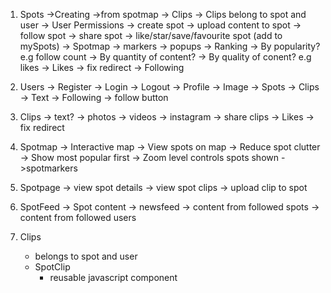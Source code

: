 1. Spots
    ->Creating
        ->from spotmap
    -> Clips
        -> Clips belong to spot and user
    -> User Permissions
        -> create spot
        -> upload content to spot
        -> follow spot
        -> share spot
        -> like/star/save/favourite spot (add to mySpots)
    -> Spotmap
        -> markers
        -> popups
    -> Ranking
        -> By popularity? e.g follow count
        -> By quantity of content?
        -> By quality of conent? e.g likes
    -> Likes
        -> fix redirect
    -> Following

2. Users
    -> Register
    -> Login
    -> Logout
    -> Profile
        -> Image
        -> Spots
        -> Clips
        -> Text
    -> Following
        -> follow button

3. Clips
    -> text?
    -> photos
    -> videos
    -> instagram
    -> share clips
     -> Likes
        -> fix redirect

3. Spotmap
    -> Interactive map
    -> View spots on map
        -> Reduce spot clutter
            -> Show most popular first
                -> Zoom level controls spots shown
    ->spotmarkers

4. Spotpage
    -> view spot details
    -> view spot clips
    -> upload clip to spot

5. SpotFeed
    -> Spot content
    -> newsfeed
        -> content from followed spots
        -> content from followed users

6. Clips
    * belongs to spot and user
    * SpotClip
        * reusable javascript component

    